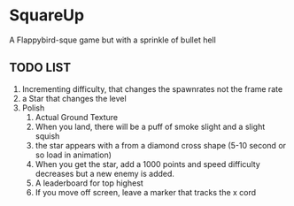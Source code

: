# SquareUp
A Flappybird-sque game but with a sprinkle of bullet hell

## TODO LIST

1. Incrementing difficulty, that changes the spawnrates not the frame rate
2. a Star that changes the level
3. Polish 
   1. Actual Ground Texture
   2. When you land, there will be a puff of smoke slight and a slight squish
   3. the star appears with a from a diamond cross shape (5-10 second or so load in animation)
   4. When you get the star, add a 1000 points and speed difficulty decreases but a new enemy is added.
   5. A leaderboard for top highest
   6. If you move off screen, leave a marker that tracks the x cord

